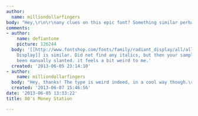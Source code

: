 ```yaml
---
author:
  name: milliondollarfingers
body: "Hey,\r\n\r\nany clues on this epic font? Something similar perhaps?\r\n\r\nCheers.\r\n"
comments:
- author:
    name: defiantone
    picture: 126244
  body: '[[http://www.fontshop.com/fonts/family/radiant_display/all/all/2|Radiant
    Display]] is similar. Did not find any italics, but then your sample may have
    been manually slanted. it feels a bit weird to me.'
  created: '2013-06-05 23:14:10'
- author:
    name: milliondollarfingers
  body: "Hey, thanks! The type is weird indeed, in a cool way though.\r\n\r\n"
  created: '2013-06-07 15:46:56'
date: '2013-06-05 13:33:22'
title: 80's Money Station

---
```

